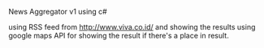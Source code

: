 News Aggregator v1 using c#

using RSS feed from http://www.viva.co.id/ and showing the results
using google maps API for showing the result if there's a place in result.
